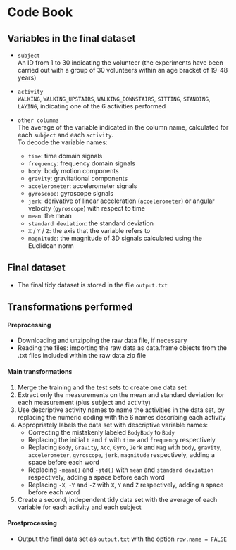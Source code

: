 # Code Book
  
## Variables in the final dataset
  
- `subject`  
An ID from 1 to 30 indicating the volunteer (the experiments have been carried out with a group of 30 volunteers within an age bracket of 19-48 years)
  
- `activity`  
`WALKING`, `WALKING_UPSTAIRS`, `WALKING_DOWNSTAIRS`, `SITTING`, `STANDING`, `LAYING`, indicating one of the 6 activities performed
  
- `other columns`  
The average of the variable indicated in the column name, calculated for each `subject` and each `activity`.  
To decode the variable names:
    - `time`: time domain signals
    - `frequency`: frequency domain signals
    - `body`: body motion components
    - `gravity`: gravitational components
    - `accelerometer`: accelerometer signals
    - `gyroscope`: gyroscope signals
    - `jerk`: derivative of linear acceleration (`accelerometer`) or angular velocity (`gyroscope`) with respect to time
    - `mean`: the mean
    - `standard deviation`: the standard deviation
    - `X` / `Y` / `Z`: the axis that the variable refers to
    - `magnitude`: the magnitude of 3D signals calculated using the Euclidean norm
  
## Final dataset
  
- The final tidy dataset is stored in the file `output.txt`
  
## Transformations performed
  
#### Preprocessing
- Downloading and unzipping the raw data file, if necessary
- Reading the files: importing the raw data as data.frame objects from the .txt files included within the raw data zip file
  
#### Main transformations
1. Merge the training and the test sets to create one data set
2. Extract only the measurements on the mean and standard deviation for each measurement (plus subject and activity)
3. Use descriptive activity names to name the activities in the data set, by replacing the numeric coding with the 6 names describing each activity
4. Appropriately labels the data set with descriptive variable names:
    - Correcting the mistakenly labeled `BodyBody` to `Body`
    - Replacing the initial `t` and `f` with `time` and `frequency` respectively
    - Replacing `Body`, `Gravity`, `Acc`, `Gyro`, `Jerk` and `Mag` with `body`,  `gravity`, `accelerometer`, `gyroscope`, `jerk`, `magnitude` respectively, adding a space before each word
    - Replacing `-mean()` and `-std()` with `mean` and `standard deviation` respectively, adding a space before each word
    - Replacing `-X`, `-Y` and `-Z` with `X`, `Y` and `Z` respectively, adding a space before each word
5. Create a second, independent tidy data set with the average of each variable for each activity and each subject
  
#### Prostprocessing
- Output the final data set as `output.txt` with the option `row.name = FALSE`
